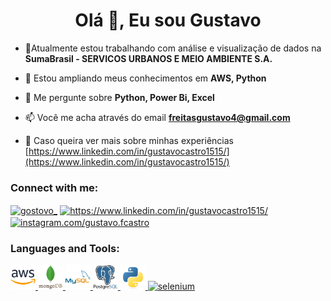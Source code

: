 <h1 align="center">Olá 👋, Eu sou Gustavo</h1>

- 🔭Atualmente estou trabalhando com análise e visualização de dados na **SumaBrasil - SERVICOS URBANOS E MEIO AMBIENTE S.A.**

- 🌱 Estou ampliando meus conhecimentos em **AWS, Python**

- 💬 Me pergunte sobre **Python, Power Bi, Excel**

- 📫 Você me acha através do email **freitasgustavo4@gmail.com**

- 📄 Caso queira ver mais sobre minhas experiências [https://www.linkedin.com/in/gustavocastro1515/](https://www.linkedin.com/in/gustavocastro1515/)

<h3 align="left">Connect with me:</h3>
<p align="left">
<a href="https://twitter.com/gostovo_" target="blank"><img align="center" src="https://raw.githubusercontent.com/rahuldkjain/github-profile-readme-generator/master/src/images/icons/Social/twitter.svg" alt="gostovo_" height="30" width="40" /></a>
<a href="https://www.linkedin.com/in/gustavocastro1515/" target="blank"><img align="center" src="https://raw.githubusercontent.com/rahuldkjain/github-profile-readme-generator/master/src/images/icons/Social/linked-in-alt.svg" alt="https://www.linkedin.com/in/gustavocastro1515/" height="30" width="40" /></a>
<a href="https://instagram.com/gustavo.fcastro" target="blank"><img align="center" src="https://raw.githubusercontent.com/rahuldkjain/github-profile-readme-generator/master/src/images/icons/Social/instagram.svg" alt="instagram.com/gustavo.fcastro" height="30" width="40" /></a>
</p>

<h3 align="left">Languages and Tools:</h3>
<p align="left"> <a href="https://aws.amazon.com" target="_blank" rel="noreferrer"> <img src="https://raw.githubusercontent.com/devicons/devicon/master/icons/amazonwebservices/amazonwebservices-original-wordmark.svg" alt="aws" width="40" height="40"/> </a> <a href="https://www.mongodb.com/" target="_blank" rel="noreferrer"> <img src="https://raw.githubusercontent.com/devicons/devicon/master/icons/mongodb/mongodb-original-wordmark.svg" alt="mongodb" width="40" height="40"/> </a> <a href="https://www.mysql.com/" target="_blank" rel="noreferrer"> <img src="https://raw.githubusercontent.com/devicons/devicon/master/icons/mysql/mysql-original-wordmark.svg" alt="mysql" width="40" height="40"/> </a> <a href="https://www.postgresql.org" target="_blank" rel="noreferrer"> <img src="https://raw.githubusercontent.com/devicons/devicon/master/icons/postgresql/postgresql-original-wordmark.svg" alt="postgresql" width="40" height="40"/> </a> <a href="https://www.python.org" target="_blank" rel="noreferrer"> <img src="https://raw.githubusercontent.com/devicons/devicon/master/icons/python/python-original.svg" alt="python" width="40" height="40"/> </a> <a href="https://www.selenium.dev" target="_blank" rel="noreferrer"> <img src="https://raw.githubusercontent.com/detain/svg-logos/780f25886640cef088af994181646db2f6b1a3f8/svg/selenium-logo.svg" alt="selenium" width="40" height="40"/> </a> </p>


<!--
- 👋 Olá, eu sou @GustavoFCas
  
- 👀 Estou interessado em desenvolvimento web e análise de dados.
- 🌱 Atualmente estou ampliando meus conhecimentos sobre os recursos disponíveis na AWS e sempre busco aprimorar minhas habilidades em Python.
- 📫 Como me encontrar: freitasgustavo4@gmail.com
- 💼 Como saber minhas experiências: [LinkedIn](https://www.linkedin.com/in/gustavocastro1515/)
- ⚡ Curiosidade: Adoro jogos e livros de história e fantasia.
-->
